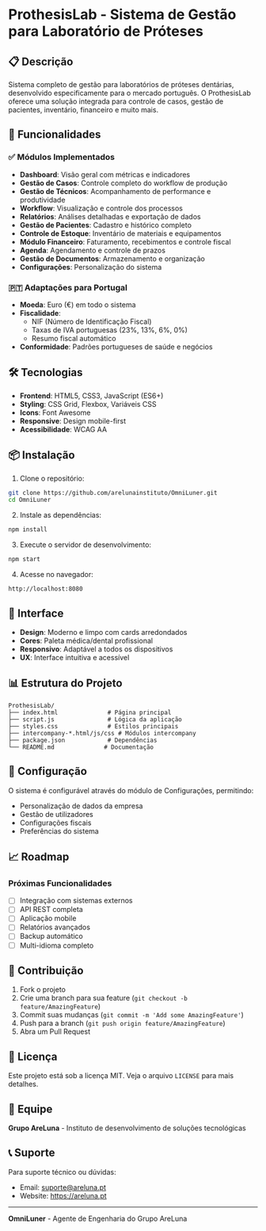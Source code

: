 # ProthesisLab - Sistema de Gestão para Laboratório de Próteses

## 📋 Descrição

Sistema completo de gestão para laboratórios de próteses dentárias, desenvolvido especificamente para o mercado português. O ProthesisLab oferece uma solução integrada para controle de casos, gestão de pacientes, inventário, financeiro e muito mais.

## 🚀 Funcionalidades

### ✅ Módulos Implementados
- **Dashboard**: Visão geral com métricas e indicadores
- **Gestão de Casos**: Controle completo do workflow de produção
- **Gestão de Técnicos**: Acompanhamento de performance e produtividade
- **Workflow**: Visualização e controle dos processos
- **Relatórios**: Análises detalhadas e exportação de dados
- **Gestão de Pacientes**: Cadastro e histórico completo
- **Controle de Estoque**: Inventário de materiais e equipamentos
- **Módulo Financeiro**: Faturamento, recebimentos e controle fiscal
- **Agenda**: Agendamento e controle de prazos
- **Gestão de Documentos**: Armazenamento e organização
- **Configurações**: Personalização do sistema

### 🇵🇹 Adaptações para Portugal
- **Moeda**: Euro (€) em todo o sistema
- **Fiscalidade**: 
  - NIF (Número de Identificação Fiscal)
  - Taxas de IVA portuguesas (23%, 13%, 6%, 0%)
  - Resumo fiscal automático
- **Conformidade**: Padrões portugueses de saúde e negócios

## 🛠️ Tecnologias

- **Frontend**: HTML5, CSS3, JavaScript (ES6+)
- **Styling**: CSS Grid, Flexbox, Variáveis CSS
- **Icons**: Font Awesome
- **Responsive**: Design mobile-first
- **Acessibilidade**: WCAG AA

## 📦 Instalação

1. Clone o repositório:
```bash
git clone https://github.com/arelunainstituto/OmniLuner.git
cd OmniLuner
```

2. Instale as dependências:
```bash
npm install
```

3. Execute o servidor de desenvolvimento:
```bash
npm start
```

4. Acesse no navegador:
```
http://localhost:8080
```

## 🎨 Interface

- **Design**: Moderno e limpo com cards arredondados
- **Cores**: Paleta médica/dental profissional
- **Responsivo**: Adaptável a todos os dispositivos
- **UX**: Interface intuitiva e acessível

## 📊 Estrutura do Projeto

```
ProthesisLab/
├── index.html              # Página principal
├── script.js               # Lógica da aplicação
├── styles.css              # Estilos principais
├── intercompany-*.html/js/css # Módulos intercompany
├── package.json            # Dependências
└── README.md              # Documentação
```

## 🔧 Configuração

O sistema é configurável através do módulo de Configurações, permitindo:
- Personalização de dados da empresa
- Gestão de utilizadores
- Configurações fiscais
- Preferências do sistema

## 📈 Roadmap

### Próximas Funcionalidades
- [ ] Integração com sistemas externos
- [ ] API REST completa
- [ ] Aplicação mobile
- [ ] Relatórios avançados
- [ ] Backup automático
- [ ] Multi-idioma completo

## 🤝 Contribuição

1. Fork o projeto
2. Crie uma branch para sua feature (`git checkout -b feature/AmazingFeature`)
3. Commit suas mudanças (`git commit -m 'Add some AmazingFeature'`)
4. Push para a branch (`git push origin feature/AmazingFeature`)
5. Abra um Pull Request

## 📄 Licença

Este projeto está sob a licença MIT. Veja o arquivo `LICENSE` para mais detalhes.

## 👥 Equipe

**Grupo AreLuna** - Instituto de desenvolvimento de soluções tecnológicas

## 📞 Suporte

Para suporte técnico ou dúvidas:
- Email: suporte@areluna.pt
- Website: https://areluna.pt

---

**OmniLuner** - Agente de Engenharia do Grupo AreLuna